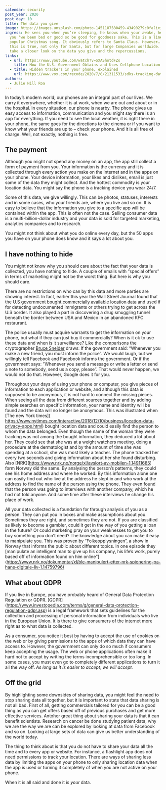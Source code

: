 ```yaml
---
calendar: security
post_year: 2020
post_day: 10
title: The data you give
image: https://images.unsplash.com/photo-1451187580459-43490279c0fa?ixid=MXwxMjA3fDB8MHxwaG90by1wYWdlfHx8fGVufDB8fHw%3D&ixlib=rb-1.2.1&auto=format&fit=crop&w=2552&q=80
ingress: He sees you when you’re sleeping, he knows when your awake, he knows if
  you ‘we been bad or good so be good for goodness sake. This is a line of a
  popular Christmas song. It obviously refers to Santa Claus. However… What if
  this is true, not only for Santa, but for large Companies worldwide. We’ll
  take a closer look on the data you give and the repercussions.
links:
  - url: https://www.youtube.com/watch?v=SXAShotdFZo
    title: How the U.S. Government Obtains and Uses Cellphone Location Data
  - title: Hidden trackers in your phone, explained
    url: https://www.vox.com/recode/2020/7/8/21311533/sdks-tracking-data-location
authors:
  - Julie Hill Roa
---
```

In today’s modern world, our phones are an integral part of our lives. We carry it everywhere, whether it is at work, when we are out and about or in the hospital. In every situation, our phone is nearby. The phone gives us easy access to information, communication and you might say there is an app for everything. If you need to see the local weather, it is right there in your phone, the same goes for the directions to the cinema or if you want to know what your friends are up to – check your phone. And it is all free of charge. Well, not exactly, nothing is free.

## The payment

Although you might not spend any money on an app, the app still collect a form of payment from you. Your information is the currency and it is collected through every action you make on the internet and in the apps on your phone. Your device information, your likes and dislikes, email is just some of the data they might collect. And the hottest commodity is your location data. You might say the phone is a tracking device you wear 24/7.

Some of this data, we give willingly. This can be photos, statuses, interests and in some cases, who your friends are, where you live and so on. It is easy to believe that the information you give to a specific app will be contained within the app. This is often not the case. Selling consumer data is a multi-billion-dollar industry and your data is sold for targeted marketing, analytics companies and to research. 

You might not think about what you do online every day, but the 50 apps you have on your phone does know and it says a lot about you.

## I have nothing to hide

You might not know why you should care about the fact that your data is collected, you have nothing to hide. A couple of emails with “special offers” in terms of marketing might not be the worst thing. But here is why you should care. 

There are no restrictions on who can by this data and more parties are showing interest. In fact, earlier this year the Wall Street Journal found that the [U.S government bought commercially available location data](https://www.wsj.com/articles/federal-agencies-use-cellphone-location-data-for-immigration-enforcement-11581078600) and used if for detecting undocumented immigrants or others trying to get across the U.S border. It also played a part in discovering a drug smuggling tunnel beneath the border between USA and Mexico in an abandoned KFC restaurant. 

The police usually must acquire warrants to get the information on your phone, but what if they can just buy it commercially? When is it ok to use these data and when is it surveillance? Like the comparisons the cryptographer [Bruce Sneider](https://privacy-pc.com/interviews/bruce-schneier-nsa-is-wasteful-and-dangerous.html) draws: If the government said: “Whenever you make a new friend, you must inform the police”. We would laugh, but we willingly tell Facebook and Facebook informs the government. Or if the government says: ”Whenever you send a message or write a letter or send a note to somebody, send us a copy, please”. That would never happen, we would not do that. However, Google does it for you.

Throughout your days of using your phone or computer, you give pieces of information to each application or website, and although this data is supposed to be anonymous, it is not hard to connect the missing pieces. When seeing all the data from different sources together and by adding simple searches on specific information, your name and identity will be found and the data will no longer be anonymous. This was illustrated when \[The new York times]( https://www.nytimes.com/interactive/2018/12/10/business/location-data-privacy-apps.html) bought location data and could easily find the person to whom the data belonged. Even though the name of the woman they were tracking was not among the bought information, they deduced a lot about her. They could see that she was at a weight watchers meeting, doing a procedure at the dermatologist and by the amount of time she was spending at a school, she was most likely a teacher. The phone tracked her every two seconds and giving information about her she found disturbing. Also \[NRK](https://www.nrk.no/norge/xl/avslort-av-mobilen-1.14911685) form Norway did the same. By analysing the person’s patterns, they could see his home address and where he worked. By this information alone one can easily find out who live at the address he slept in and who work at the address to find the name of the person using the phone. They even found that the person was going to interviews with another company, which he had not told anyone. And some time after these interviews he change his place of work.

All your data collected is a foundation for through analysis of you as a person. They can put you in boxes and make assumptions about you. Sometimes they are right, and sometimes they are not. If you are classified as likely to become a gambler, could it get in the way of you getting a loan in the future? Or could marketing pray on your weaknesses to get you to buy something you don’t need? The knowledge about you can make it easy to manipulate you. This was proven by “Folkeopplysningen”, a show in Norway that informs the public about different topics. In one episode they \[manipulate an intelligent man to give up his company, his life’s work, purely based off of information found on him online”](<https://www.nrk.no/dokumentar/xl/ble-manipulert-etter-nrk-spionering-pa-hans-digitale-liv-1.14759796)>

## What about GDPR

If you live in Europe, you have probably heard of General Data Protection Regulation or GDPR. \[GDPR](https://www.investopedia.com/terms/g/general-data-protection-regulation-gdpr.asp) is a legal framework that sets guidelines for the collection and processing of personal information from individuals who live in the European Union. It is there to give consumers of the internet more right as to what data is collected.

As a consumer, you notice it best by having to accept the use of cookies on the web or by giving permissions to the apps of which data they can have access to. However, the government can only do so much if consumers keep accepting the usage. The web or phone applications often make it hard not to accept by writing the terms incomprehensible or too long. In some cases, you must even go to completely different applications to turn it all the way off. *As long as it is easier to accept, we will accept.* 

## Off the grid

By highlighting some downsides of sharing data, you might feel the need to stop sharing data all together, but it is important to state that data sharing is not all bad. First of all, getting commercials tailored for you can be a good thing as you can get offers based off of previous purchases and get more effective services. Antoher great thing about sharing your data is that it can benefit scientists. Research on cancer be done studying patient data, why we are the way we are can be explored by looking at data from Facebook and so on. Looking at large sets of data can give us better understanding of the world today.

The thing to think about is that you do not have to share your data all the time and to every app or website. For instance, a flashlight app does not need permissions to track your location. There are ways of sharing less data by limiting the apps on your phone to only sharing location data when the app is used or turning it completely of when you are not active on your phone. 

When it is all said and done it is *your* data.